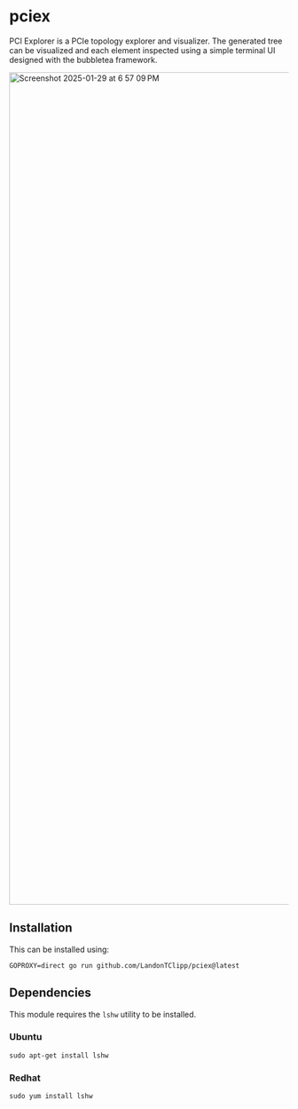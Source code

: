 # pciex

PCI Explorer is a PCIe topology explorer and visualizer. The generated tree can be visualized and each element inspected using a simple terminal UI designed with the bubbletea framework.

<img width="1500" alt="Screenshot 2025-01-29 at 6 57 09 PM" src="https://github.com/user-attachments/assets/e055812c-c6f4-4a19-912c-49eebc997802" />

## Installation

This can be installed using:

```
GOPROXY=direct go run github.com/LandonTClipp/pciex@latest
```

## Dependencies

This module requires the `lshw` utility to be installed.

### Ubuntu

```
sudo apt-get install lshw
```

### Redhat

```
sudo yum install lshw
```
